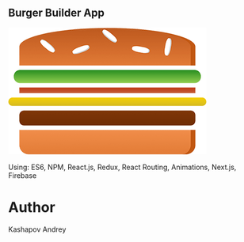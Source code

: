 ## Burger Builder App

<img src="https://github.com/kashapov/burger-builder/blob/master/src/assets/images/burger-logo.png" alt="burger">

Using: ES6, NPM, React.js, Redux, React Routing, Animations, Next.js, Firebase

# Author

Kashapov Andrey